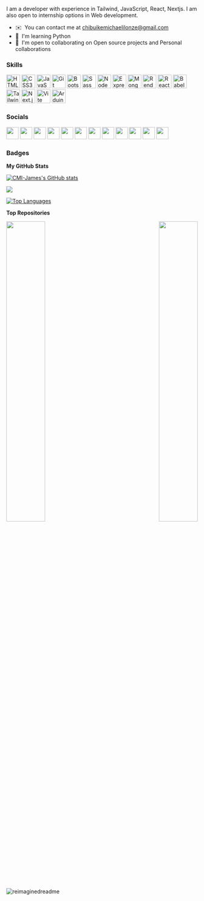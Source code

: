 

 I am a developer with experience in Tailwind, JavaScript, React, Nextjs. I am also open to internship options in Web development.


* ✉️  You can contact me at [chibuikemichaelilonze@gmail.com](mailto:chibuikemichaelilonze@gmail.com)
* 🧠  I'm learning Python
* 🤝  I'm open to collaborating on Open source projects and Personal collaborations

### Skills

  <p align="left">
      <a
        href="https://developer.mozilla.org/en-US/docs/Glossary/HTML5"
        target="_blank"
        rel="noreferrer"
        ><img
          src="https://raw.githubusercontent.com/danielcranney/readme-generator/main/public/icons/skills/html5-colored.svg"
          width="36"
          height="36"
          alt="HTML5"
      /></a>
      <a href="https://www.w3.org/TR/CSS/#css" target="_blank" rel="noreferrer"
        ><img
          src="https://raw.githubusercontent.com/danielcranney/readme-generator/main/public/icons/skills/css3-colored.svg"
          width="36"
          height="36"
          alt="CSS3"
      /></a>
      <a
        href="https://developer.mozilla.org/en-US/docs/Web/JavaScript"
        target="_blank"
        rel="noreferrer"
        ><img
          src="https://raw.githubusercontent.com/danielcranney/readme-generator/main/public/icons/skills/javascript-colored.svg"
          width="36"
          height="36"
          alt="JavaScript"
      /></a>
      <a href="https://git-scm.com/" target="_blank" rel="noreferrer"
        ><img
          src="https://raw.githubusercontent.com/danielcranney/readme-generator/main/public/icons/skills/git-colored.svg"
          width="36"
          height="36"
          alt="Git"
      /></a>
      <a href="https://getbootstrap.com/" target="_blank" rel="noreferrer"
        ><img
          src="https://raw.githubusercontent.com/danielcranney/readme-generator/main/public/icons/skills/bootstrap-colored.svg"
          width="36"
          height="36"
          alt="Bootstrap"
      /></a>
      <a href="https://sass-lang.com/" target="_blank" rel="noreferrer"
        ><img
          src="https://raw.githubusercontent.com/danielcranney/readme-generator/main/public/icons/skills/sass-colored.svg"
          width="36"
          height="36"
          alt="Sass"
      /></a>
      <a href="https://nodejs.org/en" target="_blank" rel="noreferrer"
        ><img
          src="https://raw.githubusercontent.com/danielcranney/readme-generator/main/public/icons/skills/nodejs-colored.svg"
          width="36"
          height="36"
          alt="Node"
      /></a>
      <a href="https://expressjs.com/" target="_blank" rel="noreferrer"
        ><img
          src="https://raw.githubusercontent.com/danielcranney/readme-generator/main/public/icons/skills/express-colored.svg"
          width="36"
          height="36"
          alt="Expressjs"
      /></a>
      <a href="https://www.mongodb.com/" target="_blank" rel="noreferrer"
        ><img
          src="https://raw.githubusercontent.com/danielcranney/readme-generator/main/public/icons/skills/mongodb-colored.svg"
          width="36"
          height="36"
          alt="Mongodb"
      /></a>
      <a href="https://render.com/" target="_blank" rel="noreferrer"
        ><img
          src="https://raw.githubusercontent.com/danielcranney/readme-generator/main/public/icons/skills/render-colored.svg"
          width="36"
          height="36"
          alt="Render"
      /></a>
   <a href="https://reactjs.org/" target="_blank" rel="noreferrer"
        ><img
          src="https://raw.githubusercontent.com/danielcranney/readme-generator/main/public/icons/skills/react-colored.svg"
          width="36"
          height="36"
          alt="React"
      /></a>
      <a href="https://babeljs.io/" target="_blank" rel="noreferrer"
        ><img
          src="https://raw.githubusercontent.com/danielcranney/readme-generator/main/public/icons/skills/babel-colored.svg"
          width="36"
          height="36"
          alt="Babel"
      /></a>
  <a href="https://tailwindcss.com/" target="_blank" rel="noreferrer"
        ><img
          src="https://raw.githubusercontent.com/danielcranney/readme-generator/main/public/icons/skills/tailwindcss-colored.svg"
          width="36"
          height="36"
          alt="TailwindCSS"
      /></a>
      <a href="https://nextjs.org/docs/" target="_blank" rel="noreferrer"
        ><img
          src="https://raw.githubusercontent.com/danielcranney/readme-generator/main/public/icons/skills/nextjs-colored.svg"
          width="36"
          height="36"
          alt="Next.js"
      /></a>
  <a href="https://vitejs.dev/" target="_blank" rel="noreferrer"
        ><img
          src="https://raw.githubusercontent.com/danielcranney/readme-generator/main/public/icons/skills/vite-colored.svg"
          width="36"
          height="36"
          alt="Vite"
      /></a>
   <a
        href="https://store.arduino.cc/?gclid=Cj0KCQjw2eilBhCCARIsAG0Pf8uueBifykWcsSS4LPESeGQfxGVKJYnzV7bz471XfknQJy_1VINVWM8aAkLtEALw_wcB"
        target="_blank"
        rel="noreferrer"
        ><img
          src="https://raw.githubusercontent.com/danielcranney/readme-generator/main/public/icons/skills/arduino-colored.svg"
          width="36"
          height="36"
          alt="Arduino"
      /></a>
    </p>



### Socials

  <p align="left">
    <a
        href="http://www.instagram.com/cmi_james"
        rel="nofollow"
        target="_blank"
        ><img
          src="https://raw.githubusercontent.com/danielcranney/readme-generator/main/public/icons/socials/instagram.svg"
          width="32"
          height="32"
          style="max-width: 100%"
      /></a>
      <a
        href="https://www.codepen.io/Chibuike-Ilonze"
        rel="nofollow"
        target="_blank"
        ><img
          src="https://raw.githubusercontent.com/danielcranney/readme-generator/main/public/icons/socials/codepen.svg"
          width="32"
          height="32"
          style="max-width: 100%"
      /></a>
      <a
        href="https://codesandbox.io/u/ChibuikemMichaelIlonze"
        rel="nofollow"
        target="_blank"
        ><img
          src="https://raw.githubusercontent.com/danielcranney/readme-generator/main/public/icons/socials/codesandbox.svg"
          width="32"
          height="32"
          style="max-width: 100%"
      /></a>
      <a
        href="https://discord.com/users/ABunchofJames#0162"
        rel="nofollow"
        target="_blank"
        ><img
          src="https://raw.githubusercontent.com/danielcranney/readme-generator/main/public/icons/socials/discord.svg"
          width="32"
          height="32"
          style="max-width: 100%"
      /></a>
      <a
        href="https://www.facebook.com/chibuike.ilonze.1"
        rel="nofollow"
        target="_blank"
        ><img
          src="https://raw.githubusercontent.com/danielcranney/readme-generator/main/public/icons/socials/facebook.svg"
          width="32"
          height="32"
          style="max-width: 100%"
      /></a>
      <a
        href="https://www.github.com/ChibuikemMichaelIlonze"
        rel="nofollow"
        target="_blank"
        ><img
          src="https://raw.githubusercontent.com/danielcranney/readme-generator/main/public/icons/socials/github.svg"
          width="32"
          height="32"
          style="max-width: 100%"
      /></a>
       <a
        href="https://www.linkedin.com/in/chibuikem-ilonze-7397a522a"
        rel="nofollow"
        target="_blank"
        ><img
          src="https://raw.githubusercontent.com/danielcranney/readme-generator/main/public/icons/socials/linkedin.svg"
          width="32"
          height="32"
          style="max-width: 100%"
      /></a>
      <a
        href="http://www.medium.com/chibuikemichaelilonze"
        rel="nofollow"
        target="_blank"
        ><img
          src="https://raw.githubusercontent.com/danielcranney/readme-generator/main/public/icons/socials/medium.svg"
          width="32"
          height="32"
          style="max-width: 100%"
      /></a>
      <a
        href="https://www.stackoverflow.com/users/22031289/chibuike-ilonze"
        rel="nofollow"
        target="_blank"
        ><img
          src="https://raw.githubusercontent.com/danielcranney/readme-generator/main/public/icons/socials/stackoverflow.svg"
          width="32"
          height="32"
          style="max-width: 100%"
      /></a>
      <a href="https://www.x.com/BikeManJames" rel="nofollow" target="_blank"
        ><img
          src="https://raw.githubusercontent.com/danielcranney/readme-generator/main/public/icons/socials/twitter.svg"
          width="32"
          height="32"
          style="max-width: 100%"
      /></a>
   <a
        href="https://www.dribbble.com/Griezzman"
        rel="nofollow"
        target="_blank"
        ><img
          src="https://raw.githubusercontent.com/danielcranney/readme-generator/main/public/icons/socials/dribbble.svg"
          width="32"
          height="32"
          style="max-width: 100%"
      /></a>
  <a
        href="https://www.youtube.com/@chibuikeilonze8745"
        rel="nofollow"
        target="_blank"
        ><img
          src="https://raw.githubusercontent.com/danielcranney/readme-generator/main/public/icons/socials/youtube.svg"
          width="32"
          height="32"
          style="max-width: 100%"
      /></a>
    </p>

### Badges

<b>My GitHub Stats</b>

<a href="http://www.github.com/CMI-James"><img src="https://github-readme-stats.vercel.app/api?username=CMI-James&show_icons=true&hide=&count_private=true&title_color=3382ed&text_color=ffffff&icon_color=3382ed&bg_color=1c1917&hide_border=true&show_icons=true" alt="CMI-James's GitHub stats" /></a>

<a href="http://www.github.com/CMI-James"><img src="https://github-readme-streak-stats.herokuapp.com/?user=CMI-James&stroke=ffffff&background=1c1917&ring=3382ed&fire=3382ed&currStreakNum=ffffff&currStreakLabel=3382ed&sideNums=ffffff&sideLabels=ffffff&dates=ffffff&hide_border=true" /></a>

<a href="https://github.com/CMI-James" align="left"><img src="https://github-readme-stats.vercel.app/api/top-langs/?username=CMI-James&langs_count=10&title_color=3382ed&text_color=ffffff&icon_color=3382ed&bg_color=1c1917&hide_border=true&locale=en&custom_title=Top%20%Languages" alt="Top Languages" /></a>






<b>Top Repositories</b>

<div width="100%" align="center"><a href="https://github.com/CMI-James/Learning-Nextjs" align="left"><img align="left" width="45%" src="https://github-readme-stats.vercel.app/api/pin/?username=CMI-James&repo=Learning-Nextjs&title_color=3382ed&text_color=ffffff&icon_color=3382ed&bg_color=1c1917&hide_border=true&locale=en" /></a><a href="https://github.com/CMI-James/learning" align="right"><img align="right" width="45%" src="https://github-readme-stats.vercel.app/api/pin/?username=CMI-James&repo=learning&title_color=3382ed&text_color=ffffff&icon_color=3382ed&bg_color=1c1917&hide_border=true&locale=en" /></a></div><br /><br /><br /><br /><br /><br /><br />


<img src="https://myreadme.vercel.app/api/embed/CMI-James?panels=userstatistics,toprepositories,toplanguages,commitgraph" alt="reimaginedreadme" />

